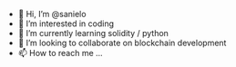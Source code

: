 - 👋 Hi, I’m @sanielo
- 👀 I’m interested in coding
- 🌱 I’m currently learning solidity / python
- 💞️ I’m looking to collaborate on blockchain development
- 📫 How to reach me ...

<!---
sanielo/sanielo is a ✨ special ✨ repository because its `README.md` (this file) appears on your GitHub profile.
You can click the Preview link to take a look at your changes.
--->
